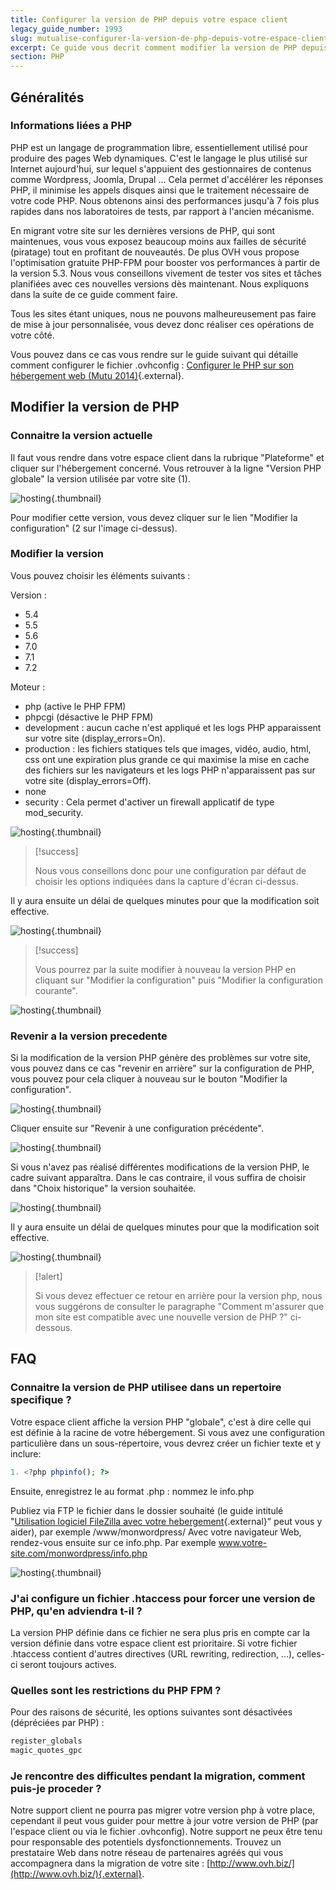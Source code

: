 ```yaml
---
title: Configurer la version de PHP depuis votre espace client
legacy_guide_number: 1993
slug: mutualise-configurer-la-version-de-php-depuis-votre-espace-client
excerpt: Ce guide vous decrit comment modifier la version de PHP depuis votre espace client
section: PHP
---
```



## Généralités

### Informations liées a PHP
PHP est un langage de programmation libre, essentiellement utilisé pour produire des pages Web dynamiques. C'est le langage le plus utilisé sur Internet aujourd'hui, sur lequel s'appuient des gestionnaires de contenus comme Wordpress, Joomla, Drupal ... Cela permet d'accélérer les réponses PHP, il minimise les appels disques ainsi que le traitement nécessaire de votre code PHP. Nous obtenons ainsi des performances jusqu'à 7 fois plus rapides dans nos laboratoires de tests, par rapport à l'ancien mécanisme.

En migrant votre site sur les dernières versions de PHP, qui sont maintenues, vous vous exposez beaucoup moins aux failles de sécurité (piratage) tout en profitant de nouveautés. De plus OVH vous propose l'optimisation gratuite PHP-FPM pour booster vos performances à partir de la version 5.3. Nous vous conseillons vivement de tester vos sites et tâches planifiées avec ces nouvelles versions dès maintenant. Nous expliquons dans la suite de ce guide comment faire.

Tous les sites étant uniques, nous ne pouvons malheureusement pas faire de mise à jour personnalisée, vous devez donc réaliser ces opérations de votre côté.

Vous pouvez dans ce cas vous rendre sur le guide suivant qui détaille comment configurer le fichier .ovhconfig : [Configurer le PHP sur son hébergement web (Mutu 2014)](https://docs.ovh.com/fr/hosting/configurer-le-php-sur-son-hebergement-web-mutu-2014/){.external}.


## Modifier la version de PHP

### Connaitre la version actuelle
Il faut vous rendre dans votre espace client dans la rubrique "Plateforme" et cliquer sur l'hébergement concerné. Vous retrouver à la ligne "Version PHP globale" la version utilisée par votre site (1).


![hosting](images/3278.png){.thumbnail}

Pour modifier cette version, vous devez cliquer sur le lien "Modifier la configuration" (2 sur l'image ci-dessus).


### Modifier la version
Vous pouvez choisir les éléments suivants :

Version :

- 5.4
- 5.5
- 5.6
- 7.0
- 7.1
- 7.2

Moteur :

- php (active le PHP FPM)
- phpcgi (désactive le PHP FPM)
- development : aucun cache n'est appliqué et les logs PHP apparaissent sur votre site (display_errors=On).
- production : les fichiers statiques tels que images, vidéo, audio, html, css ont une expiration plus grande ce qui maximise la mise en cache des fichiers sur les navigateurs et les logs PHP n'apparaissent pas sur votre site (display_errors=Off).
- none
- security : Cela permet d'activer un firewall applicatif de type mod_security.


![hosting](images/3308.png){.thumbnail}



> [!success]
>
> Nous vous conseillons donc pour une configuration par défaut de choisir les
> options indiquées dans la capture d'écran ci-dessus.
> 

Il y aura ensuite un délai de quelques minutes pour que la modification soit effective.


![hosting](images/3309.png){.thumbnail}



> [!success]
>
> Vous pourrez par la suite modifier à nouveau la version PHP en cliquant sur
> "Modifier la configuration" puis "Modifier la configuration courante".
> 


![hosting](images/3310.png){.thumbnail}


### Revenir a la version precedente
Si la modification de la version PHP génère des problèmes sur votre site, vous pouvez dans ce cas "revenir en arrière" sur la configuration de PHP, vous pouvez pour cela cliquer à nouveau sur le bouton "Modifier la configuration".


![hosting](images/3312.png){.thumbnail}

Cliquer ensuite sur "Revenir à une configuration précédente".


![hosting](images/3311.png){.thumbnail}

Si vous n'avez pas réalisé différentes modifications de la version PHP, le cadre suivant apparaîtra. Dans le cas contraire, il vous suffira de choisir dans "Choix historique" la version souhaitée.


![hosting](images/3313.png){.thumbnail}

Il y aura ensuite un délai de quelques minutes pour que la modification soit effective.


![hosting](images/3309.png){.thumbnail}



> [!alert]
>
> Si vous devez effectuer ce retour en arrière pour la version php, nous vous
> suggérons de consulter le paragraphe "Comment m'assurer que mon site est
> compatible avec une nouvelle version de PHP ?" ci-dessous.
> 


## FAQ

### Connaitre la version de PHP utilisee dans un repertoire specifique ?
Votre espace client affiche la version PHP "globale", c'est à dire celle qui est définie à la racine de votre hébergement. Si vous avez une configuration particulière dans un sous-répertoire, vous devrez créer un fichier texte et y inclure:


```php
1. <?php phpinfo(); ?>
```

Ensuite, enregistrez le au format .php : nommez le info.php

Publiez via FTP le fichier dans le dossier souhaité (le guide intitulé "[Utilisation logiciel FileZilla avec votre hebergement](https://docs.ovh.com/fr/hosting/mutualise-guide-utilisation-filezilla/){.external}" peut vous y aider), par exemple /www/monwordpress/ Avec votre navigateur Web, rendez-vous ensuite sur ce info.php. Par exemple www.votre-site.com/monwordpress/info.php


![hosting](images/3277.png){.thumbnail}


### J'ai configure un fichier .htaccess pour forcer une version de PHP, qu'en adviendra t-il ?
La version PHP définie dans ce fichier ne sera plus pris en compte car la version définie dans votre espace client est prioritaire. Si votre fichier .htaccess contient d'autres directives (URL rewriting, redirection, ...), celles-ci seront toujours actives.


### Quelles sont les restrictions du PHP FPM ?
Pour des raisons de sécurité, les options suivantes sont désactivées (dépréciées par PHP) :


```bash
register_globals
magic_quotes_gpc
```


### Je rencontre des difficultes pendant la migration, comment puis-je proceder ?
Notre support client ne pourra pas migrer votre version php à votre place, cependant il peut vous guider pour mettre à jour votre version de PHP (par l'espace client ou via le fichier .ovhconfig). Notre support ne peux être tenu pour responsable des potentiels dysfonctionnements. Trouvez un prestataire Web dans notre réseau de partenaires agréés qui vous accompagnera dans la migration de votre site : [http://www.ovh.biz/](http://www.ovh.biz/){.external}.